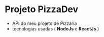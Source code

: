 # Projeto PizzaDev
- API do meu projeto de Pizzaria
- tecnologias usadas ( **NodeJs** e **ReactJs** )
